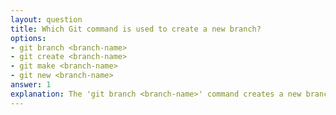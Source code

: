 ```yaml
---
layout: question
title: Which Git command is used to create a new branch?
options:
- git branch <branch-name>
- git create <branch-name>
- git make <branch-name>
- git new <branch-name>
answer: 1
explanation: The 'git branch <branch-name>' command creates a new branch. You can also use 'git checkout -b <branch-name>' to create and switch to the new branch in one command.
---
```

